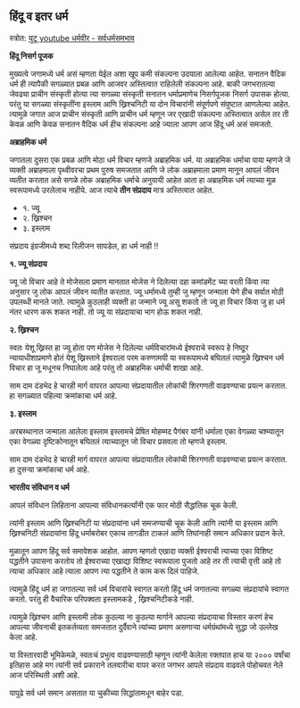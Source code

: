 
## हिंदू व इतर धर्म

स्त्रोत: [युटू youtube धर्मवीर - सर्वधर्मसमभाव](https://www.youtube.com/watch?v=oDt-02g-p7k)

**हिंदू निसर्ग पूजक**

मुख्यत्वे जगामध्ये धर्म असं म्हणता येईल अशा खूप कमी संकल्पना उदयाला आलेल्या आहेत. सनातन वैदिक धर्म ही त्यापैकी सगळ्यात प्रबळ आणि आजवर अस्तित्वात राहिलेली संकल्पना आहे. बाकी जगभरातल्या जेवढ्या प्राचीन संस्कृती होत्या त्या सगळ्या संस्कृती सनातन धर्माप्रमाणेच निसर्गपूजक निसर्ग उपासक होत्या. परंतु या सगळ्या संस्कृतींना इस्लाम आणि ख्रिश्चनिटी या दोन विचारांनी संपूर्णपणे संपुष्टात आणलेल्या आहेत. त्यामुळे जगात आज प्राचीन संस्कृती आणि प्राचीन धर्म म्हणून जर एखादी संकल्पना अस्तित्वात असेल तर ती केवळ आणि केवळ सनातन वैदिक धर्म हीच संकल्पना आहे ज्याला आपण आज हिंदू धर्म असं समजतो.

**अब्राहमिक धर्म**

जगातला दुसरा एक प्रबळ आणि मोठा धर्म विचार म्हणजे अब्राहमिक धर्म. या अब्राहमिक धर्माचा पाया म्हणजे जे व्यक्ती अब्राहमाला पृथ्वीवरचा प्रथम पुरुष समजतात आणि जे लोक अब्राहमाला प्रमाण मानून आपलं जीवन व्यतीत करतात असे सगळे लोक अब्राहमिक धर्माचे अनुयायी आहेत आता हा अब्राहमिक धर्म त्याच्या मूळ स्वरूपामध्ये उरलेलाच नाहीये. आज त्याचे **तीन संप्रदाय** मात्र अस्तित्वात आहेत.

- १. ज्यू
- २. ख्रिश्चन
- ३. इस्लाम

संप्रदाय इंग्रजीमध्ये शब्द रिलीजन सापडेल, हा धर्म नाही !!

**१. ज्यू संप्रदाय**

ज्यू जो विचार आहे ते मोजेसला प्रमाण मानतात मोजेस ने दिलेल्या दहा कमांडमेंट च्या वरती किंवा त्या अनुसार जु लोक आपलं जीवन व्यतीत करतात. ज्यू धर्मामध्ये तुम्ही जु म्हणून जन्माला येणे हीच सर्वात मोठी उपलब्धी मानले जाते. त्यामुळे कुठलाही व्यक्ती हा जन्माने ज्यू असू शकतो तो ज्यू हा विचार किंवा जु हा धर्म नंतर धारण करू शकत नाही. तो ज्यू या संप्रदायाचा भाग होऊ शकत नाही.


**२. ख्रिश्चन**

स्वतः येशू ख्रिस्त हा ज्यू होता पण मोजेस ने दिलेल्या धर्मविचारांमध्ये ईश्वराचे स्वरूप हे निष्ठूर न्यायाधीशाप्रमाणे होतं येशू ख्रिस्ताने ईश्वराला परम करुणामयी या स्वरूपामध्ये बघितलं त्यामुळे ख्रिश्चन धर्म विचार हा जू मधूनच निघालेला आहे परंतु तो अब्राहमिक धर्माची शाखा आहे.

साम दाम दंडभेद हे चारही मार्ग वापरत आपल्या संप्रदायातील लोकांची शिरगणती वाढवण्याचा प्रयत्न करतात. हा सगळ्यात पहिल्या क्रमांकाचा धर्म आहे.



**३. इस्लाम**

अरबस्थानात जन्माला आलेला इस्लाम इस्लामचे प्रेषित मोहम्मद पैगंबर यांनी धर्माला एका वेगळ्या चश्म्यातून एका वेगळ्या दृष्टिकोनातून बघितलं त्याच्यातून जो विचार प्रसवला तो म्हणजे इस्लाम.

साम दाम दंडभेद हे चारही मार्ग वापरत आपल्या संप्रदायातील लोकांची शिरगणती वाढवण्याचा प्रयत्न करतात. हा दुसऱ्या क्रमांकाचा धर्म आहे.


**भारतीय संविधान व धर्म**

आपलं संविधान लिहिताना आपल्या संविधानकर्त्यांनी एक फार मोठी सैद्धांतिक चूक केली.

त्यांनी इस्लाम आणि ख्रिश्चनिटी या संप्रदायांना धर्म समजण्याची चूक केली आणि त्यांनी या इस्लाम आणि ख्रिश्चनिटी संप्रदायांना हिंदू धर्माबरोबर एकाच तागडीत टाकलं आणि तिघांनाही समान अधिकार प्रदान केले. 

मुळातून आपण हिंदू सर्व समावेशक आहोत. आपण म्हणतो एखादा व्यक्ती ईश्वराची त्याच्या एका विशिष्ट पद्धतीने उपासना करतोय तो ईश्वराच्या एखाद्या विशिष्ट स्वरूपाला पुजतो आहे तर ती त्याची वृत्ती आहे तो त्याचा अधिकार आहे त्याला आपण त्या पद्धतीने ते काम करू दिलं पाहिजे.

त्यामुळे हिंदू धर्म हा जगातल्या सर्व धर्म विचारांचे स्वागत करतो हिंदू धर्म जगातल्या सगळ्या संप्रदायांचे स्वागत करतो. परंतु ही वैचारिक परिपक्वता इस्लामकडे , ख्रिश्चनिटीकडे नाही. 

त्यामुळे ख्रिश्चन आणि इस्लामी लोक कुठल्या ना कुठल्या मार्गाने आपल्या संप्रदायाचा विस्तार करणं हेच आपल्या जीवनाची इतकर्तव्यता समजतात दुर्दैवाने त्यांच्या प्रमाण असणाऱ्या धर्मग्रंथांमध्ये सुद्धा जो उल्लेख केला आहे.

या विस्तारवादी भूमिकेमळे, स्वतःचं प्रभुत्व वाढवण्यासाठी म्हणून त्यांनी केलेला रक्तपात हाच या २००० वर्षांचा इतिहास आहे मग त्यांनी सर्व प्रकाराने तलवारीचा वापर करत जगभर आपले संप्रदाय वाढवले पोहोचवत नेले आज परिस्थिती अशी आहे.

यापुढे सर्व धर्म समान असतात या चुकीच्या सिद्धांतामधून बाहेर पडा.
